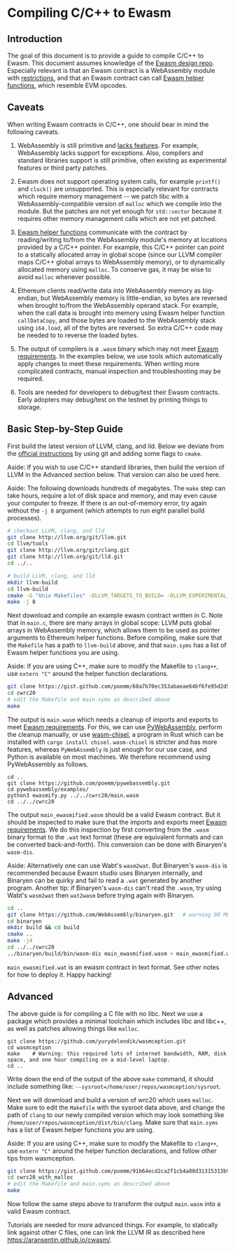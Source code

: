 # Compiling C/C++ to Ewasm


## Introduction

The goal of this document is to provide a guide to compile C/C++ to Ewasm. This document assumes knowledge of the [Ewasm design repo](https://github.com/ewasm/design). Especially relevant is that an Ewasm contract is a WebAssembly module with [restrictions](https://github.com/ewasm/design/blob/master/contract_interface.md), and that an Ewasm contract can call [Ewasm helper functions](https://github.com/ewasm/design/blob/master/eth_interface.md), which resemble EVM opcodes.

## Caveats

When writing Ewasm contracts in C/C++, one should bear in mind the following caveats.

1. WebAssembly is still primitive and [lacks features](https://github.com/WebAssembly/design/blob/master/FutureFeatures.md). For example, WebAssembly lacks support for exceptions. Also, compilers and standard libraries support is still primitive, often existing as experimental features or third party patches.

1. Ewasm does not support operating system calls, for example `printf()` and `clock()` are unsupported. This is especially relevant for contracts which require memory management -- we patch libc with a WebAssembly-compatible version of `malloc` which we compile into the module. But the patches are not yet enough for `std::vector` because it requires other memory management calls which are not yet patched.

1. [Ewasm helper functions](https://github.com/ewasm/design/blob/master/eth_interface.md) communicate with the contract by reading/writing to/from the WebAssembly module's memory at locations provided by a C/C++ pointer. For example, this C/C++ pointer can point to a statically allocated array in global scope (since our LLVM compiler maps C/C++ global arrays to WebAssembly memory), or to dynamically allocated memory using `malloc`. To conserve gas, it may be wise to avoid `malloc` whenever possible.

1. Ethereum clients read/write data into WebAssembly memory as big-endian, but WebAssembly memory is little-endian, so bytes are reversed when brought to/from the WebAssembly operand stack. For example, when the call data is brought into memory using Ewasm helper function `callDataCopy`, and those bytes are loaded to the WebAssembly stack using `i64.load`, all of the bytes are reversed. So extra C/C++ code may be needed to to reverse the loaded bytes.

1. The output of compilers is a `.wasm` binary which may not meet [Ewasm requirements](https://github.com/ewasm/design/blob/master/contract_interface.md). In the examples below, we use tools which automatically apply changes to meet these requirements. When writing more complicated contracts, manual inspection and troubleshooting may be required.

1. Tools are needed for developers to debug/test their Ewasm contracts. Early adopters may debug/test on the testnet by printing things to storage.

## Basic Step-by-Step Guide

First build the latest version of LLVM, clang, and lld. Below we deviate from the [official instructions](https://clang.llvm.org/get_started.html) by using git and adding some flags to `cmake`.

Aside: If you wish to use C/C++ standard libraries, then build the version of LLVM in the Advanced section below. That version can also be used here.

Aside: The following downloads hundreds of megabytes. The `make` step can take hours, require a lot of disk space and memory, and may even cause your computer to freeze. If there is an out-of-memory error, try again without the `-j 8` argument (which attempts to run eight parallel build processes).

```sh 
# checkout LLVM, clang, and lld
git clone http://llvm.org/git/llvm.git
cd llvm/tools
git clone http://llvm.org/git/clang.git
git clone http://llvm.org/git/lld.git
cd ../..

# build LLVM, clang, and lld
mkdir llvm-build
cd llvm-build
cmake -G "Unix Makefiles" -DLLVM_TARGETS_TO_BUILD= -DLLVM_EXPERIMENTAL_TARGETS_TO_BUILD=WebAssembly ../llvm                 
make -j 8
``` 


Next download and compile an example ewasm contract written in C. Note that in `main.c`, there are many arrays in global scope: LLVM puts global arrays in WebAssembly memory, which allows them to be used as pointer arguments to Ethereum helper functions. Before compiling, make sure that the `Makefile` has a path to `llvm-build` above, and that `main.syms` has a list of Ewasm helper functions you are using.

Aside: If you are using C++, make sure to modify the Makefile to `clang++`, use `extern "C"` around the helper function declarations.

```sh
git clone https://gist.github.com/poemm/68a7b70ec353abaeae64bf6fe95d2d52.git cwrc20
cd cwrc20
# edit the Makefile and main.syms as described above
make
```

The output is `main.wasm` which needs a cleanup of imports and exports to meet [Ewasm requirements](https://github.com/ewasm/design/blob/master/contract_interface.md). For this, we can use [PyWebAssembly](https://github.com/poemm/pywebassembly), perform the cleanup manually, or use [wasm-chisel](https://github.com/wasmx/wasm-chisel), a program in Rust which can be installed with `cargo install chisel`. `wasm-chisel` is stricter and has more features, whereas `PyWebAssembly` is just enough for our use case, and Python is available on most machines. We therefore recommend using PyWebAssembly as follows.

```
cd ..
git clone https://github.com/poemm/pywebassembly.git
cd pywebassembly/examples/
python3 ewasmify.py ../../cwrc20/main.wasm
cd ../../cwrc20
```

The output `main_ewasmified.wasm` should be a valid Ewasm contract. But it should be inspected to make sure that the imports and exports meet [Ewasm requirements](https://github.com/ewasm/design/blob/master/contract_interface.md). We do this inspection by first converting from the `.wasm` binary format to the `.wat` text format (these are equivalent formats and can be converted back-and-forth). This conversion can be done with Binaryen's `wasm-dis`.

Aside: Alternatively one can use Wabt's `wasm2wat`. But Binaryen's `wasm-dis` is recommended because Ewasm studio uses Binaryen internally, and Binaryen can be quirky and fail to read a `.wat` generated by another program. Another tip: if Binaryen's `wasm-dis` can't read the `.wasm`, try using Wabt's `wasm2wat` then `wat2wasm` before trying again with Binaryen.

```sh
cd ..
git clone https://github.com/WebAssembly/binaryen.git	# warning 90 MB, can also download precompiled binaries which are 15 MB
cd binaryen
mkdir build && cd build
cmake ..
make -j4
cd ../../cwrc20
../binaryen/build/bin/wasm-dis main_ewasmified.wasm > main_ewasmified.wat
```

`main_ewasmified.wat` is an ewasm contract in text format. See other notes for how to deploy it. Happy hacking!


## Advanced

The above guide is for compiling a C file with no libc. Next we use a package which provides a minimal toolchain which includes libc and libc++, as well as patches allowing things like `malloc`.

```
git clone https://github.com/yurydelendik/wasmception.git
cd wasmception
make	# Warning: this required lots of internet bandwidth, RAM, disk space, and one hour compiling on a mid-level laptop.
cd ..
```
Write down the end of the output of the above `make` command, it should include something like: `--sysroot=/home/user/repos/wasmception/sysroot`.

Next we will download and build a version of wrc20 which uses `malloc`. Make sure to edit the `Makefile` with the sysroot data above, and change the path of `clang` to our newly compiled version which may look something like `/home/user/repos/wasmception/dist/bin/clang`. Make sure that `main.syms` has a list of Ewasm helper functions you are using.

Aside: If you are using C++, make sure to modify the Makefile to `clang++`, use `extern "C"` around the helper function declarations, and follow other tips from wasmception.

```sh
git clone https://gist.github.com/poemm/91b64ecd2ca2f1cb4a88d31315313b9b.git cwrc20_with_malloc
cd cwrc20_with_malloc
# edit the Makefile and main.syms as described above
make
```

Now follow the same steps above to transform the output `main.wasm` into a valid Ewasm contract.

Tutorials are needed for more advanced things. For example, to statically link against other C files, one can link the LLVM IR as described here https://aransentin.github.io/cwasm/.
